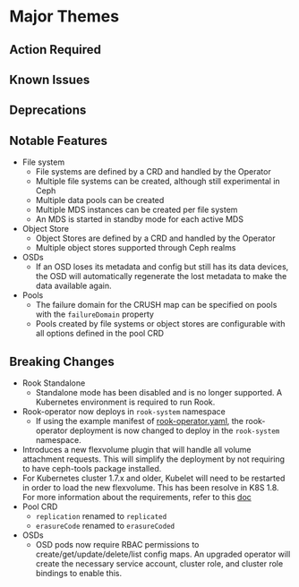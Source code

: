 # Major Themes

## Action Required

## Known Issues

## Deprecations

## Notable Features

- File system
  - File systems are defined by a CRD and handled by the Operator
  - Multiple file systems can be created, although still experimental in Ceph
  - Multiple data pools can be created
  - Multiple MDS instances can be created per file system
  - An MDS is started in standby mode for each active MDS
- Object Store
  - Object Stores are defined by a CRD and handled by the Operator
  - Multiple object stores supported through Ceph realms
- OSDs
  - If an OSD loses its metadata and config but still has its data devices, the OSD will automatically regenerate the lost metadata to make the data available again.
- Pools
  - The failure domain for the CRUSH map can be specified on pools with the `failureDomain` property
  - Pools created by file systems or object stores are configurable with all options defined in the pool CRD

## Breaking Changes

- Rook Standalone
  - Standalone mode has been disabled and is no longer supported. A Kubernetes environment is required to run Rook.
- Rook-operator now deploys in `rook-system` namespace
  - If using the example manifest of [rook-operator.yaml](/cluster/examples/kubernetes/rook-operator.yaml), the rook-operator deployment is now changed to deploy in the `rook-system` namespace.
- Introduces a new flexvolume plugin that will handle all volume attachment requests. This will simplify the deployment by not requiring to have ceph-tools package installed.
- For Kubernetes cluster 1.7.x and older, Kubelet will need to be restarted in order to load the new flexvolume. This has been resolve in K8S 1.8. For more information about the requirements, refer to this [doc](/Documentation/k8s-pre-reqs.md)
- Pool CRD
  - `replication` renamed to `replicated`
  - `erasureCode` renamed to `erasureCoded`
- OSDs
  - OSD pods now require RBAC permissions to create/get/update/delete/list config maps.
  An upgraded operator will create the necessary service account, cluster role, and cluster role bindings to enable this.

